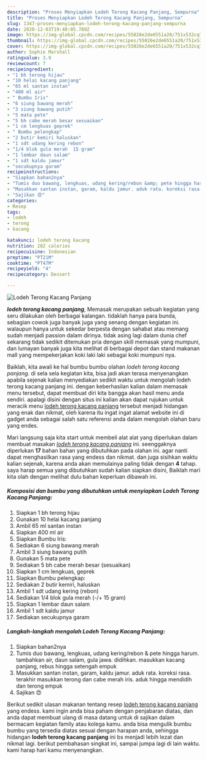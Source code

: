 ```yaml
---
description: "Proses Menyiapkan Lodeh Terong Kacang Panjang, Sempurna"
title: "Proses Menyiapkan Lodeh Terong Kacang Panjang, Sempurna"
slug: 1347-proses-menyiapkan-lodeh-terong-kacang-panjang-sempurna
date: 2020-12-03T19:40:05.789Z
image: https://img-global.cpcdn.com/recipes/55026e2de6551a20/751x532cq70/lodeh-terong-kacang-panjang-foto-resep-utama.jpg
thumbnail: https://img-global.cpcdn.com/recipes/55026e2de6551a20/751x532cq70/lodeh-terong-kacang-panjang-foto-resep-utama.jpg
cover: https://img-global.cpcdn.com/recipes/55026e2de6551a20/751x532cq70/lodeh-terong-kacang-panjang-foto-resep-utama.jpg
author: Sophie Marshall
ratingvalue: 3.9
reviewcount: 7
recipeingredient:
- "1 bh terong hijau"
- "10 helai kacang panjang"
- "65 ml santan instan"
- "400 ml air"
- " Bumbu Iris"
- "6 siung bawang merah"
- "3 siung bawang putih"
- "5 mata pete"
- "5 bh cabe merah besar sesuaikan"
- "1 cm lengkuas geprek"
- " Bumbu pelengkap"
- "2 butir kemiri haluskan"
- "1 sdt udang kering rebon"
- "1/4 blok gula merah  15 gram"
- "1 lembar daun salam"
- "1 sdt kaldu jamur"
- "secukupnya garam"
recipeinstructions:
- "Siapkan bahan2nya"
- "Tumis duo bawang, lengkuas, udang kering/rebon &amp; pete hingga harum. tambahkan air, daun salam, gula jawa. didihkan. masukkan kacang panjang, rebus hingga setengah empuk"
- "Masukkan santan instan, garam, kaldu jamur. aduk rata. koreksi rasa. terakhir masukkan terong dan cabe merah iris. aduk hingga mendidih dan terong empuk"
- "Sajikan 😍"
categories:
- Resep
tags:
- lodeh
- terong
- kacang

katakunci: lodeh terong kacang 
nutrition: 282 calories
recipecuisine: Indonesian
preptime: "PT21M"
cooktime: "PT47M"
recipeyield: "4"
recipecategory: Dessert

---
```



![Lodeh Terong Kacang Panjang](https://img-global.cpcdn.com/recipes/55026e2de6551a20/751x532cq70/lodeh-terong-kacang-panjang-foto-resep-utama.jpg)

<b><i>lodeh terong kacang panjang</i></b>, Memasak merupakan sebuah kegiatan yang seru dilakukan oleh berbagai kalangan. tidaklah hanya para bunda, sebagian cowok juga banyak juga yang senang dengan kegiatan ini. walaupun hanya untuk sekedar berpesta dengan sahabat atau memang sudah menjadi passion dalam dirinya. tidak asing lagi dalam dunia chef sekarang tidak sedikit ditemukan pria dengan skill memasak yang mumpuni, dan lumayan banyak juga kita melihat di berbagai depot dan stand makanan mall yang mempekerjakan koki laki laki sebagai koki mumpuni nya.

Baiklah, kita awali ke hal bumbu bumbu olahan <i>lodeh terong kacang panjang</i>. di sela sela kegiatan kita, bisa jadi akan terasa menyenangkan apabila sejenak kalian menyediakan sedikit waktu untuk mengolah lodeh terong kacang panjang ini. dengan keberhasilan kalian dalam memasak menu tersebut, dapat membuat diri kita bangga akan hasil menu anda sendiri. apalagi disini dengan situs ini kalian akan dapat rujukan untuk meracik menu <u>lodeh terong kacang panjang</u> tersebut menjadi hidangan yang enak dan nikmat, oleh karena itu ingat ingat alamat website ini di gadget anda sebagai salah satu referensi anda dalam mengolah olahan baru yang endes.




Mari langsung saja kita start untuk membeli alat alat yang diperlukan dalam membuat masakan <u><i>lodeh terong kacang panjang</i></u> ini. seenggaknya diperlukan <b>17</b> bahan bahan yang dibutuhkan pada olahan ini. agar nanti dapat menghasilkan rasa yang endess dan nikmat. dan juga sisihkan waktu kalian sejenak, karena anda akan memulainya paling tidak dengan <b>4</b> tahap. saya harap semua yang dibutuhkan sudah kalian siapkan disini, Baiklah mari kita olah dengan melihat dulu bahan keperluan dibawah ini.

<!--inarticleads1-->

##### Komposisi dan bumbu yang dibutuhkan untuk menyiapkan Lodeh Terong Kacang Panjang:

1. Siapkan 1 bh terong hijau
1. Gunakan 10 helai kacang panjang
1. Ambil 65 ml santan instan
1. Siapkan 400 ml air
1. Siapkan  Bumbu Iris:
1. Sediakan 6 siung bawang merah
1. Ambil 3 siung bawang putih
1. Gunakan 5 mata pete
1. Sediakan 5 bh cabe merah besar (sesuaikan)
1. Siapkan 1 cm lengkuas, geprek
1. Siapkan  Bumbu pelengkap:
1. Sediakan 2 butir kemiri, haluskan
1. Ambil 1 sdt udang kering (rebon)
1. Sediakan 1/4 blok gula merah (-/+ 15 gram)
1. Siapkan 1 lembar daun salam
1. Ambil 1 sdt kaldu jamur
1. Sediakan secukupnya garam




<!--inarticleads2-->

##### Langkah-langkah mengolah Lodeh Terong Kacang Panjang:

1. Siapkan bahan2nya
1. Tumis duo bawang, lengkuas, udang kering/rebon &amp; pete hingga harum. tambahkan air, daun salam, gula jawa. didihkan. masukkan kacang panjang, rebus hingga setengah empuk
1. Masukkan santan instan, garam, kaldu jamur. aduk rata. koreksi rasa. terakhir masukkan terong dan cabe merah iris. aduk hingga mendidih dan terong empuk
1. Sajikan 😍




Berikut sedikit ulasan makanan tentang resep <u>lodeh terong kacang panjang</u> yang endess. kami ingin anda bisa paham dengan penjabaran diatas, dan anda dapat membuat ulang di masa datang untuk di sajikan dalam bermacam kegiatan family atau kolega kamu. anda bisa mengulik bumbu bumbu yang tersedia diatas sesuai dengan harapan anda, sehingga hidangan <b>lodeh terong kacang panjang</b> ini bs menjadi lebih lezat dan nikmat lagi. berikut pembahasan singkat ini, sampai jumpa lagi di lain waktu. kami harap hari kamu menyenangkan.
